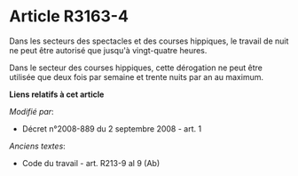 # Article R3163-4

Dans les secteurs des spectacles et des courses hippiques, le travail de nuit ne peut être autorisé que jusqu'à vingt-quatre
heures.

Dans le secteur des courses hippiques, cette dérogation ne peut être utilisée que deux fois par semaine et trente nuits par
an au maximum.

**Liens relatifs à cet article**

_Modifié par_:

  - Décret n°2008-889 du 2 septembre 2008 - art. 1

_Anciens textes_:

  - Code du travail - art. R213-9 al 9 (Ab)
